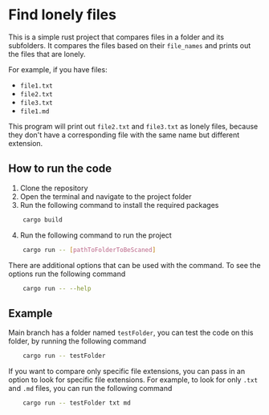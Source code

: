 # Find lonely files

This is a simple rust project that compares files in a folder and its subfolders. It compares the files based on their `file_names` and prints out the files that are lonely.

For example, if you have files: 
- `file1.txt`
- `file2.txt`
- `file3.txt`
- `file1.md`

This program will print out `file2.txt` and `file3.txt` as lonely files, because they don't have a corresponding file with the same name but different extension.

## How to run the code

1. Clone the repository
2. Open the terminal and navigate to the project folder
3. Run the following command to install the required packages
```bash
    cargo build
```

4. Run the following command to run the project
```bash
    cargo run -- [pathToFolderToBeScaned]
```
There are additional options that can be used with the command. To see the options run the following command
```bash
    cargo run -- --help
```

## Example
Main branch has a folder named `testFolder`, you can test the code on this folder, by running the following command

```bash
    cargo run -- testFolder
```

If you want to compare only specific file extensions, you can pass in an option to look for specific file extensions. For example, to look for only `.txt` and `.md` files, you can run the following command

```bash
    cargo run -- testFolder txt md
```